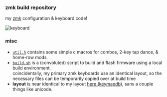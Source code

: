 ### zmk build repository
my [zmk](https://zmk.dev) configuration & keyboard code!

![keyboard](https://i.imgur.com/bCRPsDyh.jpg)

### misc
* [`util.h`](util.h) contains some simple c macros for combos, 2-key tap dance, & home-row mods.
* [`build.sh`](build.sh) is a (convoluted) script to build and flash firmware using a local build environment.\
coincidentally, my primary zmk keyboards use an identical layout, so the necessary files can be temporarily copied over at build time
* **layout** is near identical to my layout [here (keymapdb)](https://keymapdb.com/keymaps/waffle87), sans a couple things like unicode.
